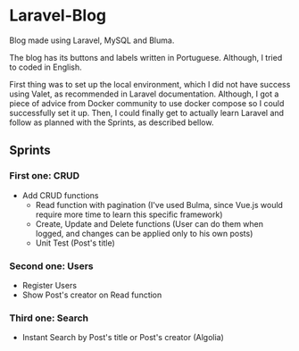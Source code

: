 # Laravel-Blog
Blog made using Laravel, MySQL and Bluma. 

The blog has its buttons and labels written in Portuguese. Although, I tried to coded in English.

First thing was to set up the local environment, which I did not have success using Valet, as recommended in Laravel documentation.
Although, I got a piece of advice from Docker community to use docker compose so I could successfully set it up.
Then, I could finally get to actually learn Laravel and follow as planned with the Sprints, as described bellow.

## Sprints

### First one: CRUD

- Add CRUD functions
  - Read function with pagination (I've used Bulma, since Vue.js would require more time to learn this specific framework)
  - Create, Update and Delete functions (User can do them when logged, and changes can be applied only to his own posts)
  - Unit Test (Post's title)

### Second one: Users
- Register Users
- Show Post's creator on Read function

### Third one: Search
- Instant Search by Post's title or Post's creator (Algolia)
